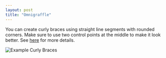 ```yaml
---
layout: post 
title: "Omnigraffle"
---
```


You can create curly braces using straight line segments with rounded corners. Make sure to use two control
points at the middle to make it look better. See [here](http://forums.omnigroup.com/showthread.php?t=849) for more details.

![Example Curly Braces](http://imgur.com/HN35yo4)
